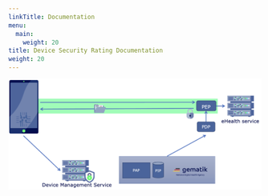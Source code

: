 ```yaml
---
linkTitle: Documentation
menu:
  main:
    weight: 20
title: Device Security Rating Documentation
weight: 20
---
```


![DSR Overview](dsr_overview.png)
